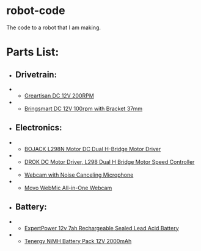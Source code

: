 # robot-code
 The code to a robot that I am making.

# Parts List:
 - ## Drivetrain:
 - - [Greartisan DC 12V 200RPM](https://a.co/d/9golsNJ)
 - - [Bringsmart DC 12V 100rpm with Bracket 37mm](https://a.co/d/i4MMU4t)
 - ## Electronics:
 - - [BOJACK L298N Motor DC Dual H-Bridge Motor Driver](https://a.co/d/ioh6lwU)
 - - [DROK DC Motor Driver, L298 Dual H Bridge Motor Speed Controller](https://a.co/d/6dGAlb0)
 - - [Webcam with Noise Canceling Microphone](https://a.co/d/9G2iSJU)
 - - [Movo WebMic All-in-One Webcam](https://a.co/d/1quVisd)
 - ## Battery:
 - - [ExpertPower 12v 7ah Rechargeable Sealed Lead Acid Battery](https://a.co/d/d4gsVd8)
 - - [Tenergy NiMH Battery Pack 12V 2000mAh](https://a.co/d/dOvbrWA)